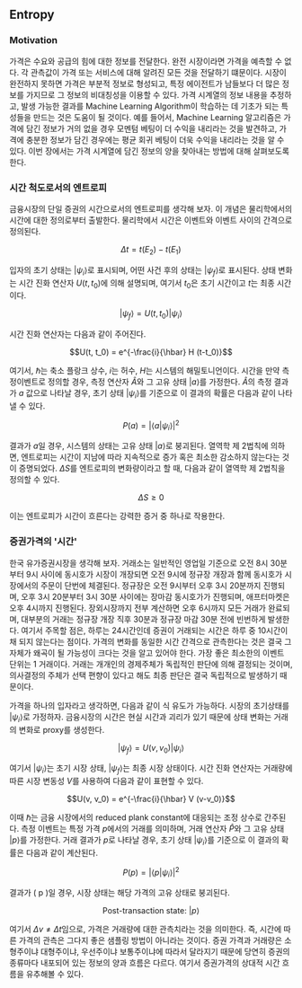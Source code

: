 ## Entropy

### Motivation

가격은 수요와 공급의 힘에 대한 정보를 전달한다. 완전 시장이라면 가격을 예측할 수 없다. 
각 관측값이 가격 또는 서비스에 대해 알려진 모든 것을 전달하기 떄문이다. 
시장이 완전하지 못하면 가격은 부분적 정보로 형성되고, 특정 에이전트가 남들보다 더 많은 정보를 가지므로 그 정보의 비대칭성을 이용할 수 있다. 
가격 시계열의 정보 내용을 추정하고, 발생 가능한 결과를 Machine Learning Algorithm이 학습하는 데 기초가 되는 특성들을 만드는 것은 도움이 될 것이다. 
예를 들어서, Machine  Learning 알고리즘은 가격에 담긴 정보가 거의 없을 경우 모멘텀 베팅이 더 수익을 내리라는 것을 발견하고, 가격에 충분한 정보가 담긴 경우에는 평균 회귀 베팅이 더욱 수익을 내리라는 것을 알 수 있다. 
이번 장에서는 가격 시계열에 담긴 정보의 양을 찾아내는 방법에 대해 살펴보도록 한다.

### 시간 척도로서의 엔트로피

금융시장의 단일 증권의 시간으로서의 엔트로피를 생각해 보자. 이 개념은 물리학에서의 시간에 대한 정의로부터 출발한다.
물리학에서 시간은 이벤트와 이벤트 사이의 간격으로 정의된다. 

$$\Delta t = t(E_2) - t(E_1)$$

입자의 초기 상태는 $|\psi_i\rangle$로 표시되며, 어떤 사건 후의 상태는 $|\psi_f\rangle$로 표시된다. 상태 변화는 시간 진화 연산자 $U(t, t_0)$에 의해 설명되며, 여기서 $t_0$은 초기 시간이고 $t$는 최종 시간이다.

$$|\psi_f\rangle = U(t, t_0) |\psi_i\rangle$$

시간 진화 연산자는 다음과 같이 주어진다.

$$U(t, t_0) = e^{-\frac{i}{\hbar} H (t-t_0)}$$

여기서, $\hbar$는 축소 플랑크 상수, $i$는 허수, $H$는 시스템의 해밀토니언이다. 
시간을 만약 측정이벤트로 정의할 경우, 측정 연산자 $\hat{A}$와 그 고유 상태 $|a\rangle$를 가정한다. 
$\hat{A}$의 측정 결과가 $a$ 값으로 나타날 경우, 초기 상태 $|\psi_i\rangle$를 기준으로 이 결과의 확률은 다음과 같이 나타낼 수 있다.

$$P(a) = |\langle a | \psi_i \rangle|^2$$

결과가 $a$일 경우, 시스템의 상태는 고유 상태 $|a\rangle$로 붕괴된다. 열역학 제 2법칙에 의하면, 엔트로피는 시간이 지남에 따라 지속적으로 증가 혹은 최소한 감소하지 않는다는 것이 증명되었다.
$\Delta S$를 엔트로피의 변화량이라고 할 때, 다음과 같이 열역학 제 2법칙을 정의할 수 있다.

$$\Delta S \geq 0$$

이는 엔트로피가 시간이 흐른다는 강력한 증거 중 하나로 작용한다.

### 증권가격의 '시간'

한국 유가증권시장을 생각해 보자. 거래소는 일반적인 영업일 기준으로 오전 8시 30분부터 9시 사이에 동시호가 시장이 개장되면 오전 9시에 정규장 개장과 함께 동시호가 시장에서의 주문이 단번에 체결된다.
정규장은 오전 9시부터 오후 3시 20분까지 진행되며, 오후 3시 20분부터 3시 30분 사이에는 장마감 동시호가가 진행되며, 애프터마켓은 오후 4시까지 진행된다.
장외시장까지 전부 계산하면 오후 6시까지 모든 거래가 완료되며, 대부분의 거래는 정규장 개장 직후 30분과 정규장 마감 30분 전에 빈번하게 발생한다. 
여기서 주목할 점은, 하루는 24시간인데 증권이 거래되는 시간은 하루 중 10시간이 채 되지 않는다는 점이다. 가격의 변화를 동일한 시간 간격으로 관측한다는 것은 결국 그 자체가 왜곡이 될 가능성이 크다는 것을 알고 있어야 한다. 
가장 좋은 최소한의 이벤트 단위는 1 거래이다. 거래는 개개인의 경제주체가 독립적인 판단에 의해 결정되는 것이며, 의사결정의 주체가 선택 편향이 있다고 해도 최종 판단은 결국 독립적으로 발생하기 때문이다.

가격을 하나의 입자라고 생각하면, 다음과 같이 식 유도가 가능하다. 시장의 초기상태를 $|\psi_i\rangle$로 가정하자. 금융시장의 시간은 현실 시간과 괴리가 있기 때문에 상태 변화는 거래의 변화로 proxy를 생성한다.

$$|\psi_f\rangle = U(v, v_0) |\psi_i \rangle$$

여기서 $|\psi_i\rangle$는 초기 시장 상태, $|\psi_f\rangle$는 최종 시장 상태이다. 시간 진화 연산자는 거래량에 따른 시장 변동성 $V$를 사용하여 다음과 같이 표현할 수 있다.

$$U(v, v_0) = e^{-\frac{i}{\hbar} V (v-v_0)}$$

이때 $\hbar$는 금융 시장에서의 reduced plank constant에 대응되는 조정 상수로 간주된다. 측정 이벤트는 특정 가격 $p$에서의 거래를 의미하며, 거래 연산자 $\hat{P}$와 그 고유 상태 $|p\rangle$를 가정한다. 거래 결과가 $p$로 나타날 경우, 초기 상태 $|\psi_i\rangle$를 기준으로 이 결과의 확률은 다음과 같이 계산된다.

$$P(p) = |\langle p | \psi_i \rangle|^2$$

결과가 \( p \)일 경우, 시장 상태는 해당 가격의 고유 상태로 붕괴된다.

$$\text{Post-transaction state: } |p\rangle$$

여기서 $\Delta v \neq \Delta t$임으로, 가격은 거래량에 대한 관측치라는 것을 의미한다. 즉, 시간에 따른 가격의 관측은 그다지 좋은 샘플링 방법이 아니라는 것이다. 증권 가격과 거래량은 소형주이냐 대형주이냐, 우선주이냐 보통주이냐에 따라서 달라지기 때문에 당연히 증권의 종류마다 내포되어 있는 정보의 양과 흐름은 다르다. 여기서 증권가격의 상대적 시간 흐름을 유추해볼 수 있다.


